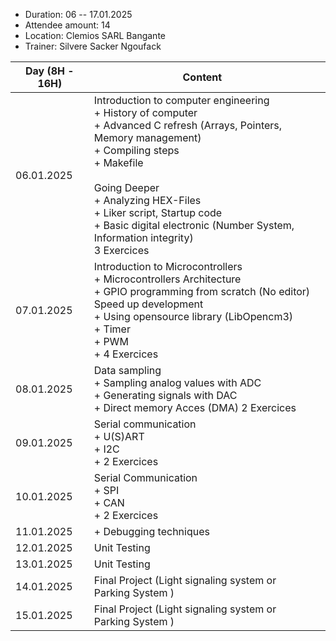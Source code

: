 + Duration: 06 -- 17.01.2025 
+ Attendee amount: 14
+ Location: Clemios SARL Bangante
+ Trainer: Silvere Sacker Ngoufack

| Day (8H - 16H) | Content                                                                                                                                                                                                                                                                                                                         |     |
| -------------- | ------------------------------------------------------------------------------------------------------------------------------------------------------------------------------------------------------------------------------------------------------------------------------------------------------------------------------- | --- |
| 06.01.2025     | Introduction to computer engineering<br>+ History of computer<br>+ Advanced C refresh (Arrays, Pointers, Memory management)<br>+ Compiling steps<br>+ Makefile<br><br>Going Deeper<br>+ Analyzing HEX-Files<br>+ Liker script, Startup code<br>+ Basic digital electronic (Number System, Information integrity)<br>3 Exercices |     |
| 07.01.2025     | Introduction to Microcontrollers<br>+ Microcontrollers Architecture<br>+ GPIO programming from scratch (No editor) <br>Speed up development<br>+ Using opensource library (LibOpencm3)<br>+ Timer<br>+ PWM<br>+ 4 Exercices<br>                                                                                                 |     |
| 08.01.2025     | Data sampling<br>+ Sampling analog values with ADC<br>+ Generating signals with DAC<br>+ Direct memory Acces (DMA) 2 Exercices                                                                                                                                                                                                  |     |
| 09.01.2025     | Serial communication<br>+ U(S)ART<br>+ I2C<br>+ 2 Exercices                                                                                                                                                                                                                                                                     |     |
| 10.01.2025     | Serial Communication<br>+ SPI<br>+ CAN<br>+ 2 Exercices                                                                                                                                                                                                                                                                         |     |
| 11.01.2025     | + Debugging techniques                                                                                                                                                                                                                                                                                                          |     |
| 12.01.2025     | Unit Testing                                                                                                                                                                                                                                                                                                                    |     |
| 13.01.2025     | Unit Testing                                                                                                                                                                                                                                                                                                                    |     |
| 14.01.2025     | Final Project (Light signaling system or Parking System )                                                                                                                                                                                                                                                                       |     |
| 15.01.2025     | Final Project (Light signaling system or Parking System )                                                                                                                                                                                                                                                                       |     |
